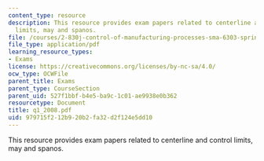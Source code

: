 ```yaml
---
content_type: resource
description: This resource provides exam papers related to centerline and control
  limits, may and spanos.
file: /courses/2-830j-control-of-manufacturing-processes-sma-6303-spring-2008/979715f212b920b2fa32d2f124e5dd10_q1_2008.pdf
file_type: application/pdf
learning_resource_types:
- Exams
license: https://creativecommons.org/licenses/by-nc-sa/4.0/
ocw_type: OCWFile
parent_title: Exams
parent_type: CourseSection
parent_uid: 527f1bbf-b4e5-ba9c-1c01-ae9938e0b362
resourcetype: Document
title: q1_2008.pdf
uid: 979715f2-12b9-20b2-fa32-d2f124e5dd10
---
```

This resource provides exam papers related to centerline and control limits, may and spanos.